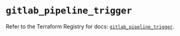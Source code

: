 # `gitlab_pipeline_trigger`

Refer to the Terraform Registry for docs: [`gitlab_pipeline_trigger`](https://registry.terraform.io/providers/gitlabhq/gitlab/18.4.1/docs/resources/pipeline_trigger).
